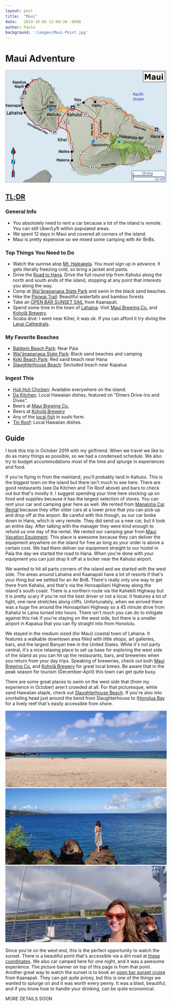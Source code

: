 ```yaml
---
layout: post
title:  "Maui"
date:   2019-10-05 12:00:30 -0600
author: Paolo
background: '/images/Maui-Point.jpg' 
---
```


# Maui Adventure

<img src="/images/maui-map.png" class="img-fluid" alt="https://commons.wikimedia.org/wiki/File:Maui_region_map_EN.png">

## <ins>TL;DR<ins>

### General Info
- You absolutely need to rent a car because a lot of the island is remote. You can still Uber/Lyft within populated areas.
- We spent 12 days in Maui and covered all corners of the island.
- Maui is pretty expensive so we mixed some camping with Air BnBs.

### Top Things You Need to Do
- Watch the sunrise atop [Mt. Haleakela](https://www.nps.gov/hale/planyourvisit/sunrise-and-sunset.htm). You must sign up in advance. It gets literally freezing cold, so bring a jacket and pants.
- Drive the [Road to Hana](https://roadtohana.com/). Drive the full round trip from Kahului along the north and south ends of the island, stopping at any point that interests you along the way.
- Camp at [Waiʻānapanapa State Park](https://www.google.com/search?q=wainapana+state+park&rlz=1C1CHBF_enUS878US878&oq=wainapana+state+park&aqs=chrome..69i57j0l7.5449j0j1&sourceid=chrome&ie=UTF-8) and swim in the black sand beaches.
- Hike the [Pipiwai Trail](https://www.google.com/search?q=pipiwai+trail&rlz=1C1CHBF_enUS878US878&oq=pip&aqs=chrome.1.69i57j0l2j46l2j0l3.2742j0j9&sourceid=chrome&ie=UTF-8): Beautiful waterfalls and bamboo forests
- Take an [OPEN BAR SUNSET SAIL](https://teralani.net/Maui-Sunset-Sail/original.htm) from Kaanapali.
- Spend some time in the town of [Lahaina](https://www.google.com/search?gs_ssp=eJzj4tDP1TcoNsgqNmD0Ys9JzEjMzEsEADcaBd4&q=lahaina&rlz=1C1CHBF_enUS878US878&oq=Lah&aqs=chrome.1.69i57j46j0l2j46j0l2.3265j0j1&sourceid=chrome&ie=UTF-8). Visit [Maui Brewing Co.](https://www.mbcrestaurants.com/lahaina/) and [Koholā Brewery](https://www.koholabrewery.com/).
- Scuba dive: I went near Kihei, it was ok. If you can afford it try diving the [Lanai Cathedrals](https://www.google.com/search?rlz=1C1CHBF_enUS878US878&sxsrf=ALeKk03Y48I7WcvFCsdn48Qhfu3UZm5x7w%3A1589685181845&ei=vavAXv6VM830tAaprbboDA&q=lanai+cathedrals&oq=lanai+cath&gs_lcp=CgZwc3ktYWIQAxgAMgIIADIECAAQQzICCAAyAggAMgIIADICCAAyAggAOgQIIxAnOgUIABCRAjoFCAAQgwE6BwgAEBQQhwJQtxpYqCxg-DVoAHAAeACAAdoHiAGkEZIBCTcuMS41LTEuMZgBAKABAaoBB2d3cy13aXo&sclient=psy-ab).

### My Favorite Beaches
- [Baldwin Beach Park](https://www.google.com/search?rlz=1C1CHBF_enUS878US878&sxsrf=ALeKk00TMToICjL_0w6KwyjGX2ZqSmiMmQ%3A1589684717708&ei=7anAXpnkKsLItQa20qngAg&q=baldwin+beach+park&oq=baldwin+beach+park&gs_lcp=CgZwc3ktYWIQAzICCAAyAggAMgIIADICCAAyAggAMgIIADIGCAAQFhAeMgYIABAWEB4yBggAEBYQHjIGCAAQFhAeOgQIABBHOgcIABAUEIcCOgQIABBDUPAiWLEnYNYoaABwAXgAgAFjiAGfA5IBATWYAQCgAQGqAQdnd3Mtd2l6&sclient=psy-ab&ved=0ahUKEwjZjp2H9bnpAhVCZM0KHTZpCiwQ4dUDCAw&uact=5): Near Paia
- [Waiʻānapanapa State Park](https://www.google.com/search?q=wainapana+state+park&rlz=1C1CHBF_enUS878US878&oq=wainapana+state+park&aqs=chrome..69i57j0l7.5449j0j1&sourceid=chrome&ie=UTF-8): Black sand beaches and camping
- [Koki Beach Park](https://www.google.com/search?rlz=1C1CHBF_enUS878US878&sxsrf=ALeKk027nuk3gSloZ-pL2lZYIlrYYPE5pA%3A1589684724167&ei=9KnAXqjkCcrbtAaM-5q4CA&q=koki+beach+park&oq=koki+beach+park&gs_lcp=CgZwc3ktYWIQAzICCAAyAggAMgIIADIECAAQHjIECAAQHjoGCAAQBxAeULfQAVjv1AFg-9YBaABwAHgAgAF2iAHiApIBAzMuMZgBAKABAaoBB2d3cy13aXo&sclient=psy-ab&ved=0ahUKEwiorqeK9bnpAhXKLc0KHYy9BocQ4dUDCAw&uact=5): Red sand beach near Hana
- [Slaughterhouse Beach](https://www.google.com/search?rlz=1C1CHBF_enUS878US878&sxsrf=ALeKk01K62iuTYqhJa3DNDngwCpAn335bg%3A1589684752911&ei=EKrAXtv_NsO5tQa245O4Bg&q=slaughterhouse+beach&oq=sl&gs_lcp=CgZwc3ktYWIQAxgAMgQIIxAnMgQIIxAnMgUIABCRAjIECAAQQzIECAAQQzIECAAQQzIHCAAQgwEQQzIECAAQQzICCAAyAggAOgUIABCDAVDKvQFYzr4BYOHKAWgAcAB4AIABuAGIAeUCkgEDMC4ymAEAoAEBqgEHZ3dzLXdpeg&sclient=psy-ab): Secluded beach near Kapalua

### Ingest This
- [Huli Huli Chicken](https://www.google.com/search?q=huli+huli+chicken&rlz=1C1CHBF_enUS878US878&oq=huli+huli&aqs=chrome.0.0j46j69i57j0l5.2114j0j1&sourceid=chrome&ie=UTF-8): Available everywhere on the island.
- [Da Kitchen](https://dakitchen.com/): Local Hawaiian dishes, featured on "Diners Drive-ins and Dives".
- Beers at [Maui Brewing Co.](https://www.mbcrestaurants.com/lahaina/)
- Beers at [Koholā Brewery](https://www.koholabrewery.com/)
- Any of the [local fish](http://kauai-ranch.com/best-fish-to-eat-in-hawaii/) in sushi form.
- [Tin Roof](http://www.tinroofmaui.com/): Local Hawaiian dishes.
   
## Guide

I took this trip in October 2019 with my girlfriend. When we travel we like to do as many things as possible, so we had a condensed schedule. We also try to budget accommodations most of the time and splurge in experiences and food. 

If you're flying in from the mainland, you'll probably land in Kahului. This is the biggest town on the island but there isn't much to see here. There are good restaurants (see Da Kitchen and Tin Roof above) and bars to check out but that's mostly it. I suggest spending your time here stocking up on food and supplies because it has the largest selection of stores. You can rent your car and camping gear here as well. We rented from [Manaloha Car Rental](https://www.manaloharentacar.net/) because they offer older cars at a lower price that you can pick up and drop off at the airport. Be careful with this though, as our car broke down in Hana, which is very remote. They did send us a new car, but it took an entire day. After talking with the manager they were kind enough to refund us one day of the rental. We rented our camping gear from [Maui Vacation Equipment](https://www.mauivacationequipment.com/). This place is awesome because they can deliver the equipment anywhere on the island for free as long as your order is above a certain cost. We had them deliver our equipment straight to our hostel in Paia the day we started the road to Hana. When you're done with your equipment you can just drop it off at a locker near the Kahului airport.

We wanted to hit all parts corners of the island and we started with the west side. The areas around Lahaina and Kaanapali have a lot of resorts if that's your thing but we settled for an Air BnB. There's really only one way to get there from Kahalui, and that's via the Honoapiilani Highway along the island's south coast. There is a northern route via the Kahekili Highway but it is pretty scary if you're not the best driver or not a local. It features a lot of tight, one-lane stretches along cliffs. Unfortunately, when we arrived there was a huge fire around the Honoapiilani Highway so a 45 minute drive from Kahalui to Laina turned into hours. There isn't much you can do to mitigate against this risk if you're staying on the west side, but there is a smaller airport in Kapalua that you can fly straight into from Honolulu. 

We stayed in the medium sized (for Maui) coastal town of Lahaina. It features a walkable downtown area filled with little shops, art galleries, bars, and the largest Banyan tree in the United States. While it's not party central, it's a nice relaxing place to set up base for exploring the west side of the island as you can hit up the restaurants, bars, and breweries when you return from your day trips. Speaking of breweries, check out both [Maui Brewing Co.](https://www.mbcrestaurants.com/lahaina/) and [Koholā Brewery](https://www.koholabrewery.com/) for great local brews. Be aware that in the peak season for tourism (December-April) this town can get quite busy.

<div class="row">
    <div class="col-md-6">
      <p>
        There are some great places to swim on the west side that (from my experience in October) aren't crowded at all. For that picturesque, white sand Hawaiian staple, check out <a href="https://www.google.com/search?rlz=1C1CHBF_enUS878US878&sxsrf=ALeKk01K62iuTYqhJa3DNDngwCpAn335bg%3A1589684752911&ei=EKrAXtv_NsO5tQa245O4Bg&q=slaughterhouse+beach&oq=sl&gs_lcp=CgZwc3ktYWIQAxgAMgQIIxAnMgQIIxAnMgUIABCRAjIECAAQQzIECAAQQzIECAAQQzIHCAAQgwEQQzIECAAQQzICCAAyAggAOgUIABCDAVDKvQFYzr4BYOHKAWgAcAB4AIABuAGIAeUCkgEDMC4ymAEAoAEBqgEHZ3dzLXdpeg&sclient=psy-ab">Slaughterhouse Beach</a>. If you're also into snorkeling head just around the bend from Slaughterhouse to (<a href="https://www.google.com/search?q=honolua+bay&rlz=1C1CHBF_enUS878US878&oq=Honolua+Bay&aqs=chrome.0.0j46j0l6.314j0j4&sourceid=chrome&ie=UTF-8">Honolua Bay</a> for a lively reef that's easily accessible from shore.
      </p>
    </div>
    <div class="col-md-6">
        <img class="img.inline-right" src="/images/Slaughterhouse-beach.jpg" alt="Slaughterhouse Beach">
    </div>
</div>
   
<div class="row">
    <div class="col-md-6">
        <img class="img.inline-left" src="/images/west-point-maui.jpg" alt="Sunset Point">
        <img class="img.inline-left" src="/images/Sunet-cruise.jpg" alt="Sunset Point">
    </div>
    <div class="col-md-6">
      <p>
        Since you're on the west end, this is the perfect opportunity to watch the sunset. There is a beautiful point that's accessible via a dirt road at <a href="https://www.google.com/maps/@21.0169461,-156.6397424,17z">these coordinates</a>. We also car camped here for one night, and it was a awesome experience. The picture banner on top of this page is from that point. Another great way to watch the sunset is to book an <a href="https://teralani.net/Maui-Sunset-Sail/original.htm">open bar sunset cruise</a> from Kaanapali. They can get quite pricey, but this is one of the things we wanted to splurge on and it was worth every penny. It was a blast, beautiful, and if you know how to handle your drinking, can be quite economical. 
      </p>
    </div>
</div>
 

MORE DETAILS SOON
